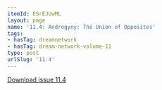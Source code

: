 ```yaml
---
itemId: ESrEJUwML
layout: page
name: '11.4: Androgyny: The Union of Opposites'
tags:
- hasTag: dreamnetwork
- hasTag: dream-network-volume-11
type: post
urlSlug: '11.4'
---
```

<a href="../files/pdfs/Volume_11/11.4-Dream-Network_Volume-11_No-4.pdf" download="">Download issue 11.4</a>